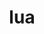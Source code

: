 ---
title: "lua"
layout: cache
categories: [package, develop]
meta: {"compilers": ["apple-clang@=16.0.0", "gcc@=11.4.0", "gcc@=13.2.0", "gcc@=7.5.0", "oneapi@=2024.2.1"], "num_specs": 92, "num_specs_by_stack": {"e4s": 24, "e4s-neoverse-v2": 12, "e4s-oneapi": 24, "e4s-rocm-external": 6, "hep": 6, "ml-darwin-aarch64-mps": 2, "ml-linux-aarch64-cpu": 6, "ml-linux-aarch64-cuda": 6, "ml-linux-x86_64-cpu": 6, "ml-linux-x86_64-cuda": 6, "ml-linux-x86_64-rocm": 6, "radiuss": 12, "root": 92, "tutorial": 6}, "oss": ["sequoia", "ubuntu18.04", "ubuntu22.04", "ubuntu24.04"], "platforms": ["darwin", "linux"], "stacks": ["e4s", "e4s-neoverse-v2", "e4s-oneapi", "e4s-rocm-external", "hep", "ml-darwin-aarch64-mps", "ml-linux-aarch64-cpu", "ml-linux-aarch64-cuda", "ml-linux-x86_64-cpu", "ml-linux-x86_64-cuda", "ml-linux-x86_64-rocm", "radiuss", "root", "tutorial"], "targets": ["aarch64", "neoverse_v2", "x86_64_v3"], "versions": ["5.3.6", "5.4.6"]}
spec_details: [{"compiler": "oneapi@=2024.2.1", "hash": "2narudrkfcemcgqt22qbg3hp3att3tm5", "os": "ubuntu22.04", "platform": "linux", "size": "-", "stacks": ["e4s-oneapi", "root"], "target": "x86_64_v3", "variants": ["build_system=makefile", "fetcher=curl", "+shared"], "versions": ["5.3.6"]}, {"compiler": "gcc@=11.4.0", "hash": "2ys5zz7gwfsx22omuhcifntmifsp2l3x", "os": "ubuntu22.04", "platform": "linux", "size": "-", "stacks": ["hep", "root"], "target": "x86_64_v3", "variants": ["build_system=makefile", "fetcher=curl", "+shared"], "versions": ["5.3.6"]}, {"compiler": "gcc@=13.2.0", "hash": "3i57cjf3csfpyew3vokko6loe26mmfai", "os": "ubuntu24.04", "platform": "linux", "size": "-", "stacks": ["ml-linux-aarch64-cpu", "ml-linux-aarch64-cuda", "root"], "target": "aarch64", "variants": ["build_system=makefile", "fetcher=curl", "+shared"], "versions": ["5.3.6"]}, {"compiler": "gcc@=11.4.0", "hash": "3jklhnftfi26jmv4spmfvdw47fv5r4fy", "os": "ubuntu22.04", "platform": "linux", "size": "-", "stacks": ["e4s", "root", "tutorial"], "target": "x86_64_v3", "variants": ["build_system=makefile", "fetcher=curl", "+shared"], "versions": ["5.4.6"]}, {"compiler": "gcc@=11.4.0", "hash": "3zrms4in23s2cjps4jdf5eura5u2utrs", "os": "ubuntu22.04", "platform": "linux", "size": "-", "stacks": ["e4s", "root"], "target": "x86_64_v3", "variants": ["build_system=makefile", "fetcher=curl", "+shared"], "versions": ["5.3.6"]}, {"compiler": "oneapi@=2024.2.1", "hash": "4eeabc4mbrn3cmihipzdo3rw4vku6dct", "os": "ubuntu22.04", "platform": "linux", "size": "-", "stacks": ["e4s-oneapi", "root"], "target": "x86_64_v3", "variants": ["build_system=makefile", "fetcher=curl", "+shared"], "versions": ["5.4.6"]}, {"compiler": "gcc@=11.4.0", "hash": "4jycvbauqqdsi46a5q6vyukitgitlpph", "os": "ubuntu22.04", "platform": "linux", "size": "-", "stacks": ["e4s-neoverse-v2", "root"], "target": "neoverse_v2", "variants": ["build_system=makefile", "fetcher=curl", "+shared"], "versions": ["5.4.6"]}, {"compiler": "gcc@=11.4.0", "hash": "63pf5e3b2dxh3dgohmsckpfb3nwogt37", "os": "ubuntu22.04", "platform": "linux", "size": "-", "stacks": ["hep", "root"], "target": "x86_64_v3", "variants": ["build_system=makefile", "fetcher=curl", "+shared"], "versions": ["5.3.6"]}, {"compiler": "oneapi@=2024.2.1", "hash": "6d5owlqijzq6cfldo46apo3b7jqwpw4n", "os": "ubuntu22.04", "platform": "linux", "size": "-", "stacks": ["e4s-oneapi", "root"], "target": "x86_64_v3", "variants": ["build_system=makefile", "fetcher=curl", "+shared"], "versions": ["5.3.6"]}, {"compiler": "oneapi@=2024.2.1", "hash": "6fpuqoab7rh6awr26ta2nqviddf6utnw", "os": "ubuntu22.04", "platform": "linux", "size": "-", "stacks": ["e4s-oneapi", "root"], "target": "x86_64_v3", "variants": ["build_system=makefile", "fetcher=curl", "+shared"], "versions": ["5.4.6"]}, {"compiler": "gcc@=13.2.0", "hash": "7t6o3737bfiiu763ohid63rwsitaosst", "os": "ubuntu24.04", "platform": "linux", "size": "-", "stacks": ["ml-linux-x86_64-cpu", "ml-linux-x86_64-cuda", "ml-linux-x86_64-rocm", "root"], "target": "x86_64_v3", "variants": ["build_system=makefile", "fetcher=curl", "+shared"], "versions": ["5.3.6"]}, {"compiler": "gcc@=11.4.0", "hash": "adnt5rdjd7ojumvugdiz2aany7yzc5hi", "os": "ubuntu22.04", "platform": "linux", "size": "-", "stacks": ["e4s", "root", "tutorial"], "target": "x86_64_v3", "variants": ["build_system=makefile", "fetcher=curl", "+shared"], "versions": ["5.4.6"]}, {"compiler": "gcc@=11.4.0", "hash": "ae74ghlqayqfnoy4kxzeyywrpymeejk7", "os": "ubuntu22.04", "platform": "linux", "size": "-", "stacks": ["e4s-neoverse-v2", "root"], "target": "neoverse_v2", "variants": ["build_system=makefile", "fetcher=curl", "+shared"], "versions": ["5.4.6"]}, {"compiler": "oneapi@=2024.2.1", "hash": "auuu6bxjdrvldlpm7z3fc5jyywfdbtrg", "os": "ubuntu22.04", "platform": "linux", "size": "-", "stacks": ["e4s-oneapi", "root"], "target": "x86_64_v3", "variants": ["build_system=makefile", "fetcher=curl", "+shared"], "versions": ["5.3.6"]}, {"compiler": "gcc@=11.4.0", "hash": "bffclslgjk42f2xsvi2qc7nwoici37zm", "os": "ubuntu22.04", "platform": "linux", "size": "-", "stacks": ["e4s", "root"], "target": "x86_64_v3", "variants": ["build_system=makefile", "fetcher=curl", "+shared"], "versions": ["5.4.6"]}, {"compiler": "gcc@=13.2.0", "hash": "bm6nyvzxmnjxqgztk6bxxu6ufeu5ai4j", "os": "ubuntu24.04", "platform": "linux", "size": "-", "stacks": ["ml-linux-x86_64-cpu", "ml-linux-x86_64-cuda", "ml-linux-x86_64-rocm", "root"], "target": "x86_64_v3", "variants": ["build_system=makefile", "fetcher=curl", "+shared"], "versions": ["5.3.6"]}, {"compiler": "gcc@=11.4.0", "hash": "bs23abq4hon35czsksmcnkbmwqsuvfel", "os": "ubuntu22.04", "platform": "linux", "size": "-", "stacks": ["e4s", "e4s-rocm-external", "root"], "target": "x86_64_v3", "variants": ["build_system=makefile", "fetcher=curl", "+shared"], "versions": ["5.3.6"]}, {"compiler": "gcc@=7.5.0", "hash": "c4o5eazkyxlee2fwgkxkujehzszycwzp", "os": "ubuntu18.04", "platform": "linux", "size": "-", "stacks": ["radiuss", "root"], "target": "x86_64_v3", "variants": ["build_system=makefile", "fetcher=curl", "+shared"], "versions": ["5.4.6"]}, {"compiler": "gcc@=11.4.0", "hash": "cmeqt6f633g36ol6loslbisvc6zrmdvr", "os": "ubuntu22.04", "platform": "linux", "size": "-", "stacks": ["e4s-neoverse-v2", "root"], "target": "neoverse_v2", "variants": ["build_system=makefile", "fetcher=curl", "+shared"], "versions": ["5.4.6"]}, {"compiler": "gcc@=11.4.0", "hash": "ct4nuerwipb2h5vldkpm56j7yp5rx7nl", "os": "ubuntu22.04", "platform": "linux", "size": "-", "stacks": ["e4s", "root"], "target": "x86_64_v3", "variants": ["build_system=makefile", "fetcher=curl", "+shared"], "versions": ["5.4.6"]}, {"compiler": "gcc@=7.5.0", "hash": "cxvforthlotfpmq23mquwaeghptv7fqz", "os": "ubuntu18.04", "platform": "linux", "size": "-", "stacks": ["radiuss", "root"], "target": "x86_64_v3", "variants": ["build_system=makefile", "fetcher=curl", "+shared"], "versions": ["5.3.6"]}, {"compiler": "oneapi@=2024.2.1", "hash": "d4afip72dljkdmpaqqyb3brzskdmxgi7", "os": "ubuntu22.04", "platform": "linux", "size": "-", "stacks": ["e4s-oneapi", "root"], "target": "x86_64_v3", "variants": ["build_system=makefile", "fetcher=curl", "+shared"], "versions": ["5.3.6"]}, {"compiler": "oneapi@=2024.2.1", "hash": "d5dhoowh4i74opr57vhbkzkaop7xlvbc", "os": "ubuntu22.04", "platform": "linux", "size": "-", "stacks": ["e4s-oneapi", "root"], "target": "x86_64_v3", "variants": ["build_system=makefile", "fetcher=curl", "+shared"], "versions": ["5.3.6"]}, {"compiler": "gcc@=11.4.0", "hash": "dgyozubal546u34eju36gcapxbuyelq2", "os": "ubuntu22.04", "platform": "linux", "size": "-", "stacks": ["e4s", "e4s-rocm-external", "root"], "target": "x86_64_v3", "variants": ["build_system=makefile", "fetcher=curl", "+shared"], "versions": ["5.3.6"]}, {"compiler": "gcc@=13.2.0", "hash": "dk3w7lhsuchjidbjr7kzi3eseomr6clk", "os": "ubuntu24.04", "platform": "linux", "size": "-", "stacks": ["ml-linux-x86_64-cpu", "ml-linux-x86_64-cuda", "ml-linux-x86_64-rocm", "root"], "target": "x86_64_v3", "variants": ["build_system=makefile", "fetcher=curl", "+shared"], "versions": ["5.3.6"]}, {"compiler": "gcc@=7.5.0", "hash": "e5nxf4gpkmtkicdh4qcdjhekdyvkq2k2", "os": "ubuntu18.04", "platform": "linux", "size": "-", "stacks": ["radiuss", "root"], "target": "x86_64_v3", "variants": ["build_system=makefile", "fetcher=curl", "+shared"], "versions": ["5.3.6"]}, {"compiler": "oneapi@=2024.2.1", "hash": "elgnkuzrzumin4encuz76ulzjxsstzif", "os": "ubuntu22.04", "platform": "linux", "size": "-", "stacks": ["e4s-oneapi", "root"], "target": "x86_64_v3", "variants": ["build_system=makefile", "fetcher=curl", "+shared"], "versions": ["5.4.6"]}, {"compiler": "gcc@=11.4.0", "hash": "erzuiaj2rnrgwiqubnyxcry7ig4limnw", "os": "ubuntu22.04", "platform": "linux", "size": "-", "stacks": ["e4s-neoverse-v2", "root"], "target": "neoverse_v2", "variants": ["build_system=makefile", "fetcher=curl", "+shared"], "versions": ["5.3.6"]}, {"compiler": "gcc@=7.5.0", "hash": "ew46lqbun3euvbncxa3ynh6wusnmkqbf", "os": "ubuntu18.04", "platform": "linux", "size": "-", "stacks": ["radiuss", "root"], "target": "x86_64_v3", "variants": ["build_system=makefile", "fetcher=curl", "+shared"], "versions": ["5.4.6"]}, {"compiler": "gcc@=11.4.0", "hash": "g5lf544ig7twpweu3pk2bdddkx2yhgco", "os": "ubuntu22.04", "platform": "linux", "size": "-", "stacks": ["e4s-neoverse-v2", "root"], "target": "neoverse_v2", "variants": ["build_system=makefile", "fetcher=curl", "+shared"], "versions": ["5.4.6"]}, {"compiler": "oneapi@=2024.2.1", "hash": "gld65c4gqshnse4uni3q4hm2twvd52ty", "os": "ubuntu22.04", "platform": "linux", "size": "-", "stacks": ["e4s-oneapi", "root"], "target": "x86_64_v3", "variants": ["build_system=makefile", "fetcher=curl", "+shared"], "versions": ["5.4.6"]}, {"compiler": "gcc@=11.4.0", "hash": "hlogzt6qlvsmsoq4yjjp6bdalipvqjwz", "os": "ubuntu22.04", "platform": "linux", "size": "-", "stacks": ["e4s", "root"], "target": "x86_64_v3", "variants": ["build_system=makefile", "fetcher=curl", "+shared"], "versions": ["5.3.6"]}, {"compiler": "gcc@=7.5.0", "hash": "iaw5fwlhun2tyndo6zpwtfcvdksxvmd7", "os": "ubuntu18.04", "platform": "linux", "size": "-", "stacks": ["radiuss", "root"], "target": "x86_64_v3", "variants": ["build_system=makefile", "fetcher=curl", "+shared"], "versions": ["5.4.6"]}, {"compiler": "gcc@=13.2.0", "hash": "ib2w4lnwjjjivy477vlghregiolki2v2", "os": "ubuntu24.04", "platform": "linux", "size": "-", "stacks": ["ml-linux-x86_64-cpu", "ml-linux-x86_64-cuda", "ml-linux-x86_64-rocm", "root"], "target": "x86_64_v3", "variants": ["build_system=makefile", "fetcher=curl", "+shared"], "versions": ["5.3.6"]}, {"compiler": "gcc@=7.5.0", "hash": "il5gl4pdrpbty4dhv2o5yggep7pfxi2k", "os": "ubuntu18.04", "platform": "linux", "size": "-", "stacks": ["radiuss", "root"], "target": "x86_64_v3", "variants": ["build_system=makefile", "fetcher=curl", "+shared"], "versions": ["5.3.6"]}, {"compiler": "gcc@=11.4.0", "hash": "ixb2b7l6sdhrdfftjmkfshkjdfocvgbc", "os": "ubuntu22.04", "platform": "linux", "size": "-", "stacks": ["e4s-neoverse-v2", "root"], "target": "neoverse_v2", "variants": ["build_system=makefile", "fetcher=curl", "+shared"], "versions": ["5.3.6"]}, {"compiler": "oneapi@=2024.2.1", "hash": "j7iirz7ewti2ayv3dviexyoiopkmtj7n", "os": "ubuntu22.04", "platform": "linux", "size": "-", "stacks": ["e4s-oneapi", "root"], "target": "x86_64_v3", "variants": ["build_system=makefile", "fetcher=curl", "+shared"], "versions": ["5.4.6"]}, {"compiler": "gcc@=13.2.0", "hash": "jbymcfpgbans667ylbh7wfqiyr3gdtxz", "os": "ubuntu24.04", "platform": "linux", "size": "-", "stacks": ["ml-linux-aarch64-cpu", "ml-linux-aarch64-cuda", "root"], "target": "aarch64", "variants": ["build_system=makefile", "fetcher=curl", "+shared"], "versions": ["5.3.6"]}, {"compiler": "gcc@=11.4.0", "hash": "jhfferfkvtvffgzwg7zx2sptp4doxxiz", "os": "ubuntu22.04", "platform": "linux", "size": "-", "stacks": ["e4s", "root"], "target": "x86_64_v3", "variants": ["build_system=makefile", "fetcher=curl", "+shared"], "versions": ["5.4.6"]}, {"compiler": "gcc@=11.4.0", "hash": "jsxzp2d4u7abgqwu634clkyr6igtohyx", "os": "ubuntu22.04", "platform": "linux", "size": "-", "stacks": ["e4s", "root"], "target": "x86_64_v3", "variants": ["build_system=makefile", "fetcher=curl", "+shared"], "versions": ["5.4.6"]}, {"compiler": "oneapi@=2024.2.1", "hash": "jyexigz337cbukj3en4n7x6txiqtyvwe", "os": "ubuntu22.04", "platform": "linux", "size": "-", "stacks": ["e4s-oneapi", "root"], "target": "x86_64_v3", "variants": ["build_system=makefile", "fetcher=curl", "+shared"], "versions": ["5.4.6"]}, {"compiler": "oneapi@=2024.2.1", "hash": "lhz5bd3yyexechpe32mvohm7elowdmvu", "os": "ubuntu22.04", "platform": "linux", "size": "-", "stacks": ["e4s-oneapi", "root"], "target": "x86_64_v3", "variants": ["build_system=makefile", "fetcher=curl", "+shared"], "versions": ["5.4.6"]}, {"compiler": "gcc@=13.2.0", "hash": "ljgg4bbpm3x4atnlkjyqvbrhywnmvueh", "os": "ubuntu24.04", "platform": "linux", "size": "-", "stacks": ["ml-linux-aarch64-cpu", "ml-linux-aarch64-cuda", "root"], "target": "aarch64", "variants": ["build_system=makefile", "fetcher=curl", "+shared"], "versions": ["5.3.6"]}, {"compiler": "gcc@=11.4.0", "hash": "lxmktlsctynq4qig6ykxsn43nygwvgxw", "os": "ubuntu22.04", "platform": "linux", "size": "-", "stacks": ["e4s", "e4s-rocm-external", "root"], "target": "x86_64_v3", "variants": ["build_system=makefile", "fetcher=curl", "+shared"], "versions": ["5.3.6"]}, {"compiler": "gcc@=11.4.0", "hash": "mhi44mg2uha7ot5jjudp5qrwtzmsh2od", "os": "ubuntu22.04", "platform": "linux", "size": "-", "stacks": ["hep", "root"], "target": "x86_64_v3", "variants": ["build_system=makefile", "fetcher=curl", "+shared"], "versions": ["5.3.6"]}, {"compiler": "oneapi@=2024.2.1", "hash": "n4ju2ulhqzxygsp24iueafep72lhmqni", "os": "ubuntu22.04", "platform": "linux", "size": "-", "stacks": ["e4s-oneapi", "root"], "target": "x86_64_v3", "variants": ["build_system=makefile", "fetcher=curl", "+shared"], "versions": ["5.4.6"]}, {"compiler": "gcc@=13.2.0", "hash": "nnkxlmsmuc7lekbxjgbo7vzshtep7st5", "os": "ubuntu24.04", "platform": "linux", "size": "-", "stacks": ["ml-linux-x86_64-cpu", "ml-linux-x86_64-cuda", "ml-linux-x86_64-rocm", "root"], "target": "x86_64_v3", "variants": ["build_system=makefile", "fetcher=curl", "+shared"], "versions": ["5.3.6"]}, {"compiler": "apple-clang@=16.0.0", "hash": "nqq2offg7e6f7n7ugv75vohjzg6teckn", "os": "sequoia", "platform": "darwin", "size": "-", "stacks": ["ml-darwin-aarch64-mps", "root"], "target": "aarch64", "variants": ["build_system=makefile", "fetcher=curl", "+shared"], "versions": ["5.3.6"]}, {"compiler": "oneapi@=2024.2.1", "hash": "nsgjcssttv4epb3uwgbyguami3l6kt6k", "os": "ubuntu22.04", "platform": "linux", "size": "-", "stacks": ["e4s-oneapi", "root"], "target": "x86_64_v3", "variants": ["build_system=makefile", "fetcher=curl", "+shared"], "versions": ["5.3.6"]}, {"compiler": "gcc@=11.4.0", "hash": "o5yywbz5dc4pb3oarzqbmwdrwlmkfasq", "os": "ubuntu22.04", "platform": "linux", "size": "-", "stacks": ["e4s", "root"], "target": "x86_64_v3", "variants": ["build_system=makefile", "fetcher=curl", "+shared"], "versions": ["5.3.6"]}, {"compiler": "oneapi@=2024.2.1", "hash": "ob3ytotk4bg66qclcgvjhoxtqv2a42re", "os": "ubuntu22.04", "platform": "linux", "size": "-", "stacks": ["e4s-oneapi", "root"], "target": "x86_64_v3", "variants": ["build_system=makefile", "fetcher=curl", "+shared"], "versions": ["5.3.6"]}, {"compiler": "gcc@=11.4.0", "hash": "oivt7knerw5n5rgf2wyzkvgyytuetnhg", "os": "ubuntu22.04", "platform": "linux", "size": "-", "stacks": ["e4s-neoverse-v2", "root"], "target": "neoverse_v2", "variants": ["build_system=makefile", "fetcher=curl", "+shared"], "versions": ["5.3.6"]}, {"compiler": "gcc@=7.5.0", "hash": "oousgl4z34ie6wkcg3dw5mikvtbebwpz", "os": "ubuntu18.04", "platform": "linux", "size": "-", "stacks": ["radiuss", "root"], "target": "x86_64_v3", "variants": ["build_system=makefile", "fetcher=curl", "+shared"], "versions": ["5.4.6"]}, {"compiler": "oneapi@=2024.2.1", "hash": "opqsefasw3fc7pvkz6pda76jywvjhnrl", "os": "ubuntu22.04", "platform": "linux", "size": "-", "stacks": ["e4s-oneapi", "root"], "target": "x86_64_v3", "variants": ["build_system=makefile", "fetcher=curl", "+shared"], "versions": ["5.3.6"]}, {"compiler": "oneapi@=2024.2.1", "hash": "p32rdgfsbejy7c4hmfjj7slwzlmho54h", "os": "ubuntu22.04", "platform": "linux", "size": "-", "stacks": ["e4s-oneapi", "root"], "target": "x86_64_v3", "variants": ["build_system=makefile", "fetcher=curl", "+shared"], "versions": ["5.4.6"]}, {"compiler": "gcc@=11.4.0", "hash": "pc3a2k76yktbtst47ccsb2yehxv4s7bz", "os": "ubuntu22.04", "platform": "linux", "size": "-", "stacks": ["e4s", "e4s-rocm-external", "root"], "target": "x86_64_v3", "variants": ["build_system=makefile", "fetcher=curl", "+shared"], "versions": ["5.3.6"]}, {"compiler": "gcc@=11.4.0", "hash": "pgcqi4clw4bq4vosn3aasizi5ulxrzpk", "os": "ubuntu22.04", "platform": "linux", "size": "-", "stacks": ["hep", "root"], "target": "x86_64_v3", "variants": ["build_system=makefile", "fetcher=curl", "+shared"], "versions": ["5.3.6"]}, {"compiler": "gcc@=11.4.0", "hash": "piitykcsov2eqjwu6ufi5nybtdgjk7w6", "os": "ubuntu22.04", "platform": "linux", "size": "-", "stacks": ["e4s-neoverse-v2", "root"], "target": "neoverse_v2", "variants": ["build_system=makefile", "fetcher=curl", "+shared"], "versions": ["5.3.6"]}, {"compiler": "gcc@=11.4.0", "hash": "plq6frkdpkbn25jrj3qtq72q7xc65dzc", "os": "ubuntu22.04", "platform": "linux", "size": "-", "stacks": ["e4s", "root"], "target": "x86_64_v3", "variants": ["build_system=makefile", "fetcher=curl", "+shared"], "versions": ["5.3.6"]}, {"compiler": "gcc@=7.5.0", "hash": "pwrfcbhn4d5rivawikjpdelesh4qxguz", "os": "ubuntu18.04", "platform": "linux", "size": "-", "stacks": ["radiuss", "root"], "target": "x86_64_v3", "variants": ["build_system=makefile", "fetcher=curl", "+shared"], "versions": ["5.3.6"]}, {"compiler": "oneapi@=2024.2.1", "hash": "pxy3c273g7hf2dybzh65bzjbcqw6xtze", "os": "ubuntu22.04", "platform": "linux", "size": "-", "stacks": ["e4s-oneapi", "root"], "target": "x86_64_v3", "variants": ["build_system=makefile", "fetcher=curl", "+shared"], "versions": ["5.3.6"]}, {"compiler": "gcc@=11.4.0", "hash": "q63bvh7rvcycyrgea2yedqafdq2rzgr5", "os": "ubuntu22.04", "platform": "linux", "size": "-", "stacks": ["e4s", "root"], "target": "x86_64_v3", "variants": ["build_system=makefile", "fetcher=curl", "+shared"], "versions": ["5.3.6"]}, {"compiler": "oneapi@=2024.2.1", "hash": "qbmsthn25x7z4e34dnffjaoa6gexicvz", "os": "ubuntu22.04", "platform": "linux", "size": "-", "stacks": ["e4s-oneapi", "root"], "target": "x86_64_v3", "variants": ["build_system=makefile", "fetcher=curl", "+shared"], "versions": ["5.3.6"]}, {"compiler": "gcc@=13.2.0", "hash": "qkhg7zjroab6z6gzhmtyrsyc6o3jlsip", "os": "ubuntu24.04", "platform": "linux", "size": "-", "stacks": ["ml-linux-aarch64-cpu", "ml-linux-aarch64-cuda", "root"], "target": "aarch64", "variants": ["build_system=makefile", "fetcher=curl", "+shared"], "versions": ["5.3.6"]}, {"compiler": "gcc@=7.5.0", "hash": "qlfchrjhhtqbry5urkt7rr7iblbfcwlv", "os": "ubuntu18.04", "platform": "linux", "size": "-", "stacks": ["radiuss", "root"], "target": "x86_64_v3", "variants": ["build_system=makefile", "fetcher=curl", "+shared"], "versions": ["5.3.6"]}, {"compiler": "gcc@=11.4.0", "hash": "qypicda73glzxl344433feuernvaftk5", "os": "ubuntu22.04", "platform": "linux", "size": "-", "stacks": ["hep", "root"], "target": "x86_64_v3", "variants": ["build_system=makefile", "fetcher=curl", "+shared"], "versions": ["5.3.6"]}, {"compiler": "gcc@=7.5.0", "hash": "r3x7zugolhklw35qwlz42oqlp7ossk72", "os": "ubuntu18.04", "platform": "linux", "size": "-", "stacks": ["radiuss", "root"], "target": "x86_64_v3", "variants": ["build_system=makefile", "fetcher=curl", "+shared"], "versions": ["5.3.6"]}, {"compiler": "gcc@=11.4.0", "hash": "r5uosjnply3wecxn34g4tpn33oqzpkxv", "os": "ubuntu22.04", "platform": "linux", "size": "-", "stacks": ["hep", "root"], "target": "x86_64_v3", "variants": ["build_system=makefile", "fetcher=curl", "+shared"], "versions": ["5.3.6"]}, {"compiler": "gcc@=7.5.0", "hash": "r6cmcafdya75fkh53ud5mgfqjmobbayx", "os": "ubuntu18.04", "platform": "linux", "size": "-", "stacks": ["radiuss", "root"], "target": "x86_64_v3", "variants": ["build_system=makefile", "fetcher=curl", "+shared"], "versions": ["5.4.6"]}, {"compiler": "apple-clang@=16.0.0", "hash": "rdw7c4ewjlomv53yu452m3w5hgpioj6g", "os": "sequoia", "platform": "darwin", "size": "-", "stacks": ["ml-darwin-aarch64-mps", "root"], "target": "aarch64", "variants": ["build_system=makefile", "fetcher=curl", "+shared"], "versions": ["5.3.6"]}, {"compiler": "gcc@=11.4.0", "hash": "rjyb4ip6cxuenp2t37dshfalglpgklli", "os": "ubuntu22.04", "platform": "linux", "size": "-", "stacks": ["e4s", "root", "tutorial"], "target": "x86_64_v3", "variants": ["build_system=makefile", "fetcher=curl", "+shared"], "versions": ["5.4.6"]}, {"compiler": "gcc@=7.5.0", "hash": "rzzdz2eaxrznxtfgvosqj6cgrb7tqa7i", "os": "ubuntu18.04", "platform": "linux", "size": "-", "stacks": ["radiuss", "root"], "target": "x86_64_v3", "variants": ["build_system=makefile", "fetcher=curl", "+shared"], "versions": ["5.4.6"]}, {"compiler": "gcc@=11.4.0", "hash": "sb5esxik5foskwpklr6gmd6ghpf5wnfq", "os": "ubuntu22.04", "platform": "linux", "size": "-", "stacks": ["e4s", "root", "tutorial"], "target": "x86_64_v3", "variants": ["build_system=makefile", "fetcher=curl", "+shared"], "versions": ["5.4.6"]}, {"compiler": "gcc@=13.2.0", "hash": "sbmphxwq5sseujgsi5waa7sgxm6lsjsn", "os": "ubuntu24.04", "platform": "linux", "size": "-", "stacks": ["ml-linux-x86_64-cpu", "ml-linux-x86_64-cuda", "ml-linux-x86_64-rocm", "root"], "target": "x86_64_v3", "variants": ["build_system=makefile", "fetcher=curl", "+shared"], "versions": ["5.3.6"]}, {"compiler": "gcc@=11.4.0", "hash": "sugphwckutnf6nmahdx54fmju7sbxkxu", "os": "ubuntu22.04", "platform": "linux", "size": "-", "stacks": ["e4s", "root", "tutorial"], "target": "x86_64_v3", "variants": ["build_system=makefile", "fetcher=curl", "+shared"], "versions": ["5.4.6"]}, {"compiler": "gcc@=11.4.0", "hash": "sujxjv7p2v43apvrhmxlys7dn4x6hhl2", "os": "ubuntu22.04", "platform": "linux", "size": "-", "stacks": ["e4s-neoverse-v2", "root"], "target": "neoverse_v2", "variants": ["build_system=makefile", "fetcher=curl", "+shared"], "versions": ["5.4.6"]}, {"compiler": "gcc@=11.4.0", "hash": "ttfil2owuy2b5p2ocedprnpqkmqpptn7", "os": "ubuntu22.04", "platform": "linux", "size": "-", "stacks": ["e4s", "root"], "target": "x86_64_v3", "variants": ["build_system=makefile", "fetcher=curl", "+shared"], "versions": ["5.4.6"]}, {"compiler": "gcc@=13.2.0", "hash": "turih7ol3qyzsqnk6s5u4ubzmy2zphd4", "os": "ubuntu24.04", "platform": "linux", "size": "-", "stacks": ["ml-linux-aarch64-cpu", "ml-linux-aarch64-cuda", "root"], "target": "aarch64", "variants": ["build_system=makefile", "fetcher=curl", "+shared"], "versions": ["5.3.6"]}, {"compiler": "gcc@=11.4.0", "hash": "tw5cxxssais2vn7lxm72taejmcfjhcja", "os": "ubuntu22.04", "platform": "linux", "size": "-", "stacks": ["e4s", "e4s-rocm-external", "root"], "target": "x86_64_v3", "variants": ["build_system=makefile", "fetcher=curl", "+shared"], "versions": ["5.3.6"]}, {"compiler": "oneapi@=2024.2.1", "hash": "ue23znygw3bjjcljyad7zxloiobqimwy", "os": "ubuntu22.04", "platform": "linux", "size": "-", "stacks": ["e4s-oneapi", "root"], "target": "x86_64_v3", "variants": ["build_system=makefile", "fetcher=curl", "+shared"], "versions": ["5.4.6"]}, {"compiler": "gcc@=11.4.0", "hash": "vb73wf7vswm4x6mbykgtskif7cmlfxvr", "os": "ubuntu22.04", "platform": "linux", "size": "-", "stacks": ["e4s", "root"], "target": "x86_64_v3", "variants": ["build_system=makefile", "fetcher=curl", "+shared"], "versions": ["5.4.6"]}, {"compiler": "gcc@=11.4.0", "hash": "voxyybguvnrwfuo3phsficowjkwgnizy", "os": "ubuntu22.04", "platform": "linux", "size": "-", "stacks": ["e4s", "root", "tutorial"], "target": "x86_64_v3", "variants": ["build_system=makefile", "fetcher=curl", "+shared"], "versions": ["5.4.6"]}, {"compiler": "gcc@=13.2.0", "hash": "vqi22v5u5sdgqodsdbnvpvpinqej3qua", "os": "ubuntu24.04", "platform": "linux", "size": "-", "stacks": ["ml-linux-aarch64-cpu", "ml-linux-aarch64-cuda", "root"], "target": "aarch64", "variants": ["build_system=makefile", "fetcher=curl", "+shared"], "versions": ["5.3.6"]}, {"compiler": "gcc@=11.4.0", "hash": "xrffzhjvuru7ewo2kihcr6ndoavv6ux4", "os": "ubuntu22.04", "platform": "linux", "size": "-", "stacks": ["e4s", "root"], "target": "x86_64_v3", "variants": ["build_system=makefile", "fetcher=curl", "+shared"], "versions": ["5.3.6"]}, {"compiler": "oneapi@=2024.2.1", "hash": "xxdzgmv5vrxtycw6wzd5gjkswsvpzzw6", "os": "ubuntu22.04", "platform": "linux", "size": "-", "stacks": ["e4s-oneapi", "root"], "target": "x86_64_v3", "variants": ["build_system=makefile", "fetcher=curl", "+shared"], "versions": ["5.3.6"]}, {"compiler": "gcc@=11.4.0", "hash": "xxyigly5qkwjckhlnp2rd46xbpq42hxb", "os": "ubuntu22.04", "platform": "linux", "size": "-", "stacks": ["e4s-neoverse-v2", "root"], "target": "neoverse_v2", "variants": ["build_system=makefile", "fetcher=curl", "+shared"], "versions": ["5.3.6"]}, {"compiler": "gcc@=11.4.0", "hash": "yc73vffuhfk7hhr3rjldinpwlawsr7fc", "os": "ubuntu22.04", "platform": "linux", "size": "-", "stacks": ["e4s-neoverse-v2", "root"], "target": "neoverse_v2", "variants": ["build_system=makefile", "fetcher=curl", "+shared"], "versions": ["5.3.6"]}, {"compiler": "oneapi@=2024.2.1", "hash": "ydvnmigexy476eq5ycm3x2hhcbx4pmns", "os": "ubuntu22.04", "platform": "linux", "size": "-", "stacks": ["e4s-oneapi", "root"], "target": "x86_64_v3", "variants": ["build_system=makefile", "fetcher=curl", "+shared"], "versions": ["5.4.6"]}, {"compiler": "oneapi@=2024.2.1", "hash": "z72zqxaa2yerp52cb77hndivljznvoqr", "os": "ubuntu22.04", "platform": "linux", "size": "-", "stacks": ["e4s-oneapi", "root"], "target": "x86_64_v3", "variants": ["build_system=makefile", "fetcher=curl", "+shared"], "versions": ["5.3.6"]}, {"compiler": "gcc@=11.4.0", "hash": "z7n77y3qup4l7dg3j7536duv6af4v7vj", "os": "ubuntu22.04", "platform": "linux", "size": "-", "stacks": ["e4s-neoverse-v2", "root"], "target": "neoverse_v2", "variants": ["build_system=makefile", "fetcher=curl", "+shared"], "versions": ["5.4.6"]}, {"compiler": "oneapi@=2024.2.1", "hash": "zmujs7lswxbe4dzr33oioawjlpt2rp6h", "os": "ubuntu22.04", "platform": "linux", "size": "-", "stacks": ["e4s-oneapi", "root"], "target": "x86_64_v3", "variants": ["build_system=makefile", "fetcher=curl", "+shared"], "versions": ["5.4.6"]}, {"compiler": "gcc@=11.4.0", "hash": "zugw2vsp4n5duzwgvwyazn4khtnewgg6", "os": "ubuntu22.04", "platform": "linux", "size": "-", "stacks": ["e4s", "e4s-rocm-external", "root"], "target": "x86_64_v3", "variants": ["build_system=makefile", "fetcher=curl", "+shared"], "versions": ["5.3.6"]}]
---